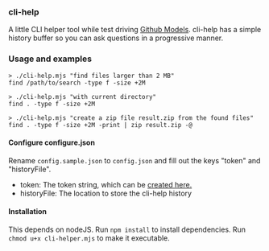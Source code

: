 ### cli-help
A little CLI helper tool while test driving [Github Models](https://docs.github.com/en/github-models). cli-help has a simple history buffer so you can ask questions in a progressive manner.

### Usage and examples
```
> ./cli-help.mjs "find files larger than 2 MB"
find /path/to/search -type f -size +2M

> ./cli-help.mjs "with current directory"
find . -type f -size +2M

> ./cli-help.mjs "create a zip file result.zip from the found files"
find . -type f -size +2M -print | zip result.zip -@
```


#### Configure configure.json
Rename `config.sample.json` to `config.json` and fill out the keys "token" and "historyFile".
- token: The token string, which can be [created here.](https://github.com/settings/tokens)
- historyFile: The location to store the cli-help history


#### Installation
This depends on nodeJS. Run `npm install` to install dependencies.
Run `chmod u+x cli-helper.mjs` to make it executable.
